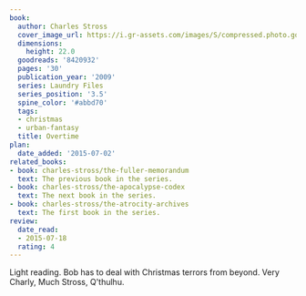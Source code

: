 ```yaml
---
book:
  author: Charles Stross
  cover_image_url: https://i.gr-assets.com/images/S/compressed.photo.goodreads.com/books/1327888718l/8420932.jpg
  dimensions:
    height: 22.0
  goodreads: '8420932'
  pages: '30'
  publication_year: '2009'
  series: Laundry Files
  series_position: '3.5'
  spine_color: '#abbd70'
  tags:
  - christmas
  - urban-fantasy
  title: Overtime
plan:
  date_added: '2015-07-02'
related_books:
- book: charles-stross/the-fuller-memorandum
  text: The previous book in the series.
- book: charles-stross/the-apocalypse-codex
  text: The next book in the series.
- book: charles-stross/the-atrocity-archives
  text: The first book in the series.
review:
  date_read:
  - 2015-07-18
  rating: 4
---
```


Light reading. Bob has to deal with Christmas terrors from beyond. Very Charly, Much Stross, Q'thulhu.
